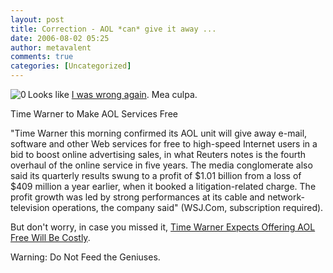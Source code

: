 ```yaml
---
layout: post
title: Correction - AOL *can* give it away ...
date: 2006-08-02 05:25
author: metavalent
comments: true
categories: [Uncategorized]
---
```

<!--Lead Photo --><a href="http://online.wsj.com/article/SB115412097857520761.html"><img src="http://metavalent.info/images/wsj.logo.gif" border="0" alt="0" align="left" /></a><!-- Commentary -->Looks like <a href="http://metavalent.info/2006/07/aol-cant-even-give-it-away.html">I was wrong again</a>.  Mea culpa.

Time Warner to Make AOL Services Free

"Time Warner this morning confirmed its AOL unit will give away e-mail, software and other Web services for free to high-speed Internet users in a bid to boost online advertising sales, in what Reuters notes is the fourth overhaul of the online service in five years. The media conglomerate also said its quarterly results swung to a profit of $1.01 billion from a loss of $409 million a year earlier, when it booked a litigation-related charge. The profit growth was led by strong performances at its cable and network-television operations, the company said" (WSJ.Com, subscription required).

But don't worry, in case you missed it, <a href="http://online.wsj.com/article/SB115258401032003019.html">Time Warner Expects Offering AOL Free Will Be Costly</a>.

Warning: Do Not Feed the Geniuses.
